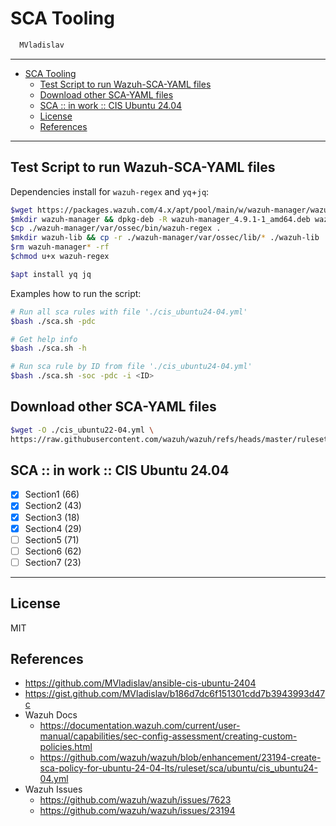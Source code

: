# SCA Tooling

```sh
  MVladislav
```

---

- [SCA Tooling](#sca-tooling)
  - [Test Script to run Wazuh-SCA-YAML files](#test-script-to-run-wazuh-sca-yaml-files)
  - [Download other SCA-YAML files](#download-other-sca-yaml-files)
  - [SCA :: in work :: CIS Ubuntu 24.04](#sca--in-work--cis-ubuntu-2404)
  - [License](#license)
  - [References](#references)

---

## Test Script to run Wazuh-SCA-YAML files

Dependencies install for `wazuh-regex` and `yq`+`jq`:

```sh
$wget https://packages.wazuh.com/4.x/apt/pool/main/w/wazuh-manager/wazuh-manager_4.9.1-1_amd64.deb
$mkdir wazuh-manager && dpkg-deb -R wazuh-manager_4.9.1-1_amd64.deb wazuh-manager
$cp ./wazuh-manager/var/ossec/bin/wazuh-regex .
$mkdir wazuh-lib && cp -r ./wazuh-manager/var/ossec/lib/* ./wazuh-lib
$rm wazuh-manager* -rf
$chmod u+x wazuh-regex

$apt install yq jq
```

Examples how to run the script:

```sh
# Run all sca rules with file './cis_ubuntu24-04.yml'
$bash ./sca.sh -pdc

# Get help info
$bash ./sca.sh -h

# Run sca rule by ID from file './cis_ubuntu24-04.yml'
$bash ./sca.sh -soc -pdc -i <ID>
```

## Download other SCA-YAML files

```sh
$wget -O ./cis_ubuntu22-04.yml \
https://raw.githubusercontent.com/wazuh/wazuh/refs/heads/master/ruleset/sca/ubuntu/cis_ubuntu22-04.yml
```

## SCA :: in work :: CIS Ubuntu 24.04

- [x] Section1 (66)
- [x] Section2 (43)
- [x] Section3 (18)
- [x] Section4 (29)
- [ ] Section5 (71)
- [ ] Section6 (62)
- [ ] Section7 (23)

---

## License

MIT

## References

- <https://github.com/MVladislav/ansible-cis-ubuntu-2404>
- <https://gist.github.com/MVladislav/b186d7dc6f151301cdd7b3943993d47c>
- Wazuh Docs
  - <https://documentation.wazuh.com/current/user-manual/capabilities/sec-config-assessment/creating-custom-policies.html>
  - <https://github.com/wazuh/wazuh/blob/enhancement/23194-create-sca-policy-for-ubuntu-24-04-lts/ruleset/sca/ubuntu/cis_ubuntu24-04.yml>
- Wazuh Issues
  - <https://github.com/wazuh/wazuh/issues/7623>
  - <https://github.com/wazuh/wazuh/issues/23194>
